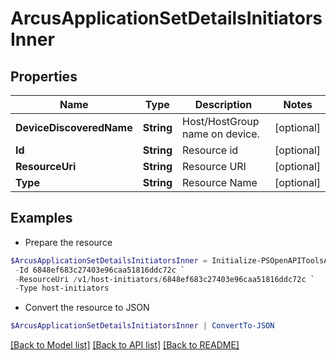 # ArcusApplicationSetDetailsInitiatorsInner
## Properties

Name | Type | Description | Notes
------------ | ------------- | ------------- | -------------
**DeviceDiscoveredName** | **String** | Host/HostGroup name on device. | [optional] 
**Id** | **String** | Resource id | [optional] 
**ResourceUri** | **String** | Resource URI | [optional] 
**Type** | **String** | Resource Name | [optional] 

## Examples

- Prepare the resource
```powershell
$ArcusApplicationSetDetailsInitiatorsInner = Initialize-PSOpenAPIToolsArcusApplicationSetDetailsInitiatorsInner  -DeviceDiscoveredName TEST11 `
 -Id 6848ef683c27403e96caa51816ddc72c `
 -ResourceUri /v1/host-initiators/6848ef683c27403e96caa51816ddc72c `
 -Type host-initiators
```

- Convert the resource to JSON
```powershell
$ArcusApplicationSetDetailsInitiatorsInner | ConvertTo-JSON
```

[[Back to Model list]](../README.md#documentation-for-models) [[Back to API list]](../README.md#documentation-for-api-endpoints) [[Back to README]](../README.md)

